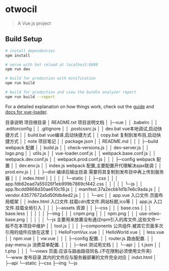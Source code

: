 # otwocil

> A Vue.js project

## Build Setup

``` bash
# install dependencies
npm install

# serve with hot reload at localhost:8080
npm run dev

# build for production with minification
npm run build

# build for production and view the bundle analyzer report
npm run build --report
```

For a detailed explanation on how things work, check out the [guide](http://vuejs-templates.github.io/webpack/) and [docs for vue-loader](http://vuejs.github.io/vue-loader).

目录说明
项目根目录
│  README.txt 项目说明文档
│
├─vue
│  │  .babelrc
│  │  .editorconfig
│  │  .gitignore
│  │  .postcssrc.js
│  │  dev.bat		vue本地调试,启动快捷方式
│  │  build.bat		vue编译,启动快捷方式
│  │  copy.bat		复制到发布目,启动快捷方式
│  │  note			项目笔记
│  │  package.json
│  │  README.md
│  │
│  ├─build			webpack 配置
│  │      build.js
│  │      check-versions.js
│  │      dev-server.js
│  │      logo.png
│  │      utils.js
│  │      vue-loader.conf.js
│  │      webpack.base.conf.js
│  │      webpack.dev.conf.js
│  │      webpack.prod.conf.js
│  │
│  ├─config			webpack 配置
│  │      dev.env.js
│  │      index.js 	webpack 配置,主要配置开代理解决ajax联调
│  │      prod.env.js
│  │
│  ├─dist			编译后输出目录.需要将其复制到发布目中再上传到服务器
│  │  │  index.html
│  │  │
│  │  └─static
│  │      ├─css
│  │      │      app.fdb62ead7a55026f1eb999b7869cf442.css
│  │      │
│  │      └─js
│  │              app.1bcdd9868d30ae610c18.js
│  │              manifest.37a2ecbb1d1b7e6c9ada.js
│  │              vendor.43577672a5d50fdb4ed2.js
│  │
│  └─src
│      │  app.vue 		入口文件.页面布局框架
│      │  index.html 	入口文件.挂载cdn库文件.网站标题,ico等
│      │  app.js 		入口文件.挂载全局引入
│      │
│      ├─assets 		资源
│      │  ├─css
│      │  │      base.css
│      │  │      base.less
│      │  │
│      │  ├─img
│      │  │      cnpm.png
│      │  │      npm.png
│      │  │      use-otwo-base.png
│      │  │
│      │  └─js 			主要用来放置没有通过npm引入的库文件,这些文件一般不在本项目中维护
│      │          tool.js
│      │
│      ├─components 	公共组件.被其它页面多次引用的组件应放在这里
│      │      HelloFromVux.vue
│      │      HelloWorld.vue
│      │      less.vue
│      │      npm.vue
│      │      vw.vue
│      │
│      ├─config 		配置.
│      │      router.js 路由配置.
│      │      pay-menu.js 消费菜单配置.
│      │
│      ├─test 			测试用文档
│      │  └─api
│      │          t.json
│      │          t.php
│      │
│      └─views 			页面.应该与路由路径同名.(不在限制必须使用文件夹)
└─www	发布目录.其内的文件应与服务器部署的文件完全对应
    │  indxt.html
    │
    ├─api
    └─static
        ├─css
        ├─img
        └─js